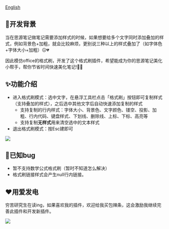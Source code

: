 [English](./README.md)


## 🚀开发背景

当在思源笔记做笔记需要添加样式的时候，如果想要给多个文字同时添加叠加的样式，例如背景色+加粗，就会比较麻烦，更别说三种以上的样式叠加了（如字体色+字体大小+加粗）😖💔


因此模仿office的格式刷，开发了这个格式刷插件，希望能成为你的思源笔记美化小帮手，帮你节省时间快速美化笔记!💃🕺

## ✨功能介绍

- 进入格式刷模式：选中文字，在悬浮工具栏点击「格式刷」按钮即可复制样式（支持叠加的样式），之后选中其他文字后自动快速添加复制的样式
  - 支持复制的行内样式：字体大小、背景色、文字颜色、镂空、投影、加粗、行内代码、键盘样式、下划线、删除线、上标、下标、高亮等
  - 支持复制**无样式**用来清空选中的文本样式
- 退出格式刷模式：按Esc建即可

![](https://fastly.jsdelivr.net/gh/Achuan-2/PicBed/assets/思源笔记格式刷插件-2024-10-10.gif)

## 🐛已知bug

- 暂不支持数学公式格式刷（暂时不知道怎么解决）
- 格式刷链接样式会产生null行内链接。


## ❤️用爱发电

穷苦研究生在读ing，如果喜欢我的插件，欢迎给我买包辣条，这会激励我继续完善此插件和开发新插件。

![](https://cdn.nlark.com/yuque/0/2024/jpeg/1408046/1714754573393-9c7f70b0-05ec-489e-b5a2-1a37fb681f6f.jpeg?x-oss-process=image%2Fformat%2Cwebp%2Fresize%2Cw_592%2Climit_0%2Finterlace%2C1)